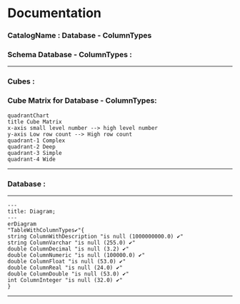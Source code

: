 # Documentation
### CatalogName : Database - ColumnTypes
### Schema Database - ColumnTypes : 
---
### Cubes :

    

### Cube Matrix for Database - ColumnTypes:
```mermaid
quadrantChart
title Cube Matrix
x-axis small level number --> high level number
y-axis Low row count --> High row count
quadrant-1 Complex
quadrant-2 Deep
quadrant-3 Simple
quadrant-4 Wide

```
---
### Database :
---
```mermaid
---
title: Diagram;
---
erDiagram
"TableWithColumnTypes✔"{
string ColumnWithDescription "is null (1000000000.0) ✔"
string ColumnVarchar "is null (255.0) ✔"
double ColumnDecimal "is null (3.2) ✔"
double ColumnNumeric "is null (100000.0) ✔"
double ColumnFloat "is null (53.0) ✔"
double ColumnReal "is null (24.0) ✔"
double ColumnDouble "is null (53.0) ✔"
int ColumnInteger "is null (32.0) ✔"
}

```
---
